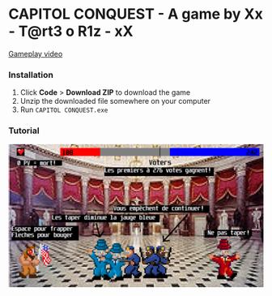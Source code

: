 # CAPITOL CONQUEST - A game by Xx - T@rt3 o R1z - xX
[Gameplay video](https://www.youtube.com/watch?v=71KMsTbhX4k)


### Installation

1. Click **Code** > **Download ZIP** to download the game
2. Unzip the downloaded file somewhere on your computer
3. Run `CAPITOL CONQUEST.exe`

### Tutorial
![Tutorial](assets/tutorial.png)
